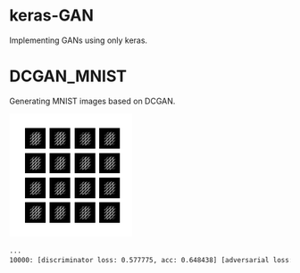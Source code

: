 # keras-GAN
Implementing GANs using only keras.

# DCGAN_MNIST
Generating MNIST images based on DCGAN.

![dcgan](./images/dcgan.gif)

```bash
...
10000: [discriminator loss: 0.577775, acc: 0.648438] [adversarial loss: 1.216242, acc: 0.234375]
```

